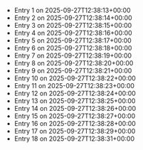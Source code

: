 - Entry 1 on 2025-09-27T12:38:13+00:00
- Entry 2 on 2025-09-27T12:38:14+00:00
- Entry 3 on 2025-09-27T12:38:15+00:00
- Entry 4 on 2025-09-27T12:38:16+00:00
- Entry 5 on 2025-09-27T12:38:17+00:00
- Entry 6 on 2025-09-27T12:38:18+00:00
- Entry 7 on 2025-09-27T12:38:19+00:00
- Entry 8 on 2025-09-27T12:38:20+00:00
- Entry 9 on 2025-09-27T12:38:21+00:00
- Entry 10 on 2025-09-27T12:38:22+00:00
- Entry 11 on 2025-09-27T12:38:23+00:00
- Entry 12 on 2025-09-27T12:38:24+00:00
- Entry 13 on 2025-09-27T12:38:25+00:00
- Entry 14 on 2025-09-27T12:38:26+00:00
- Entry 15 on 2025-09-27T12:38:27+00:00
- Entry 16 on 2025-09-27T12:38:28+00:00
- Entry 17 on 2025-09-27T12:38:29+00:00
- Entry 18 on 2025-09-27T12:38:31+00:00
